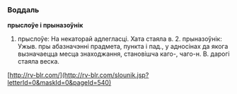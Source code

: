 ### Воддаль
**прыслоўе і прыназоўнік**

1. прыслоўе: На некаторай адлегласці. Хата стаяла в. 2. прыназоўнік: Ужыв. пры абазначэнні прадмета, пункта і пад., у адносінах да якога вызначаецца месца знаходжання, становішча каго-, чаго-н. В. дарогі стаяла веска.

<a rel="author">[http://rv-blr.com/](http://rv-blr.com/slounik.jsp?letterId=0&maskId=0&pageId=540)</a>
